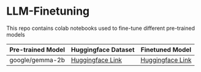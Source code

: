 # LLM-Finetuning
This repo contains colab notebooks used to fine-tune different pre-trained models

| Pre-trained Model | Huggingface Dataset| Finetuned Model |
| ----------------- | -------------------| ----------------- |
| google/gemma-2b   | [Huggingface Link](https://huggingface.co/datasets/SaikatM/Code-Platypus)| [Huggingface Link](https://huggingface.co/SaikatM/Code-Gemma-v1) |
